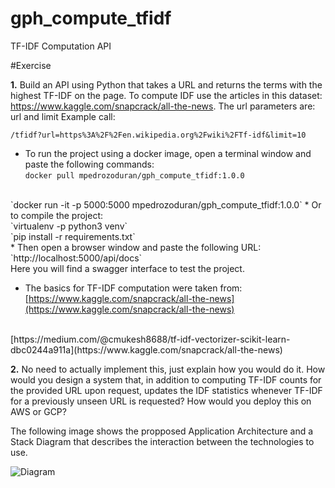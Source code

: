 # gph_compute_tfidf
TF-IDF Computation API

#Exercise

**1.** Build an API using Python that takes a URL and returns the terms with the highest TF-IDF on the page. To compute IDF use the articles in this dataset: https://www.kaggle.com/snapcrack/all-the-news. The url parameters are: url and limit Example call:

`/tfidf?url=https%3A%2F%2Fen.wikipedia.org%2Fwiki%2FTf-idf&limit=10`
<br>
* To run the project using a docker image, open a terminal window and paste the following commands:<br>
`docker pull mpedrozoduran/gph_compute_tfidf:1.0.0` 
<br>
`docker run -it -p 5000:5000 mpedrozoduran/gph_compute_tfidf:1.0.0`
* Or to compile the project:
<br>
`virtualenv -p python3 venv`
<br>
`pip install -r requirements.txt`
<br>
* Then open a browser window and paste the following URL: <br>
`http://localhost:5000/api/docs` 
<br>
Here you will find a swagger interface to test the project.
<br>

* The basics for TF-IDF computation were taken from: <br>
[https://www.kaggle.com/snapcrack/all-the-news](https://www.kaggle.com/snapcrack/all-the-news) 
<br>
[https://medium.com/@cmukesh8688/tf-idf-vectorizer-scikit-learn-dbc0244a911a](https://www.kaggle.com/snapcrack/all-the-news)
<br>

**2.** No need to actually implement this, just explain how you would do it. How would you design a system that, in addition to computing TF-IDF counts for the provided URL upon request, updates the IDF statistics whenever TF-IDF for a previously unseen URL is requested? How would you deploy this on AWS or GCP?

The following image shows the propposed Application Architecture and a Stack Diagram that describes the interaction between the
technologies to use.

![Diagram](https://i.ibb.co/Dpzpr5n/architecture.png "Architecture Diagram")